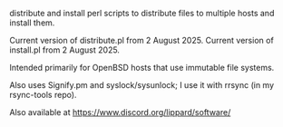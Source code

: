 distribute and install perl scripts to distribute files to multiple hosts and install them.

Current version of distribute.pl from 2 August 2025.
Current version of install.pl from 2 August 2025.

Intended primarily for OpenBSD hosts that use immutable file systems.

Also uses Signify.pm and syslock/sysunlock; I use it with rrsync (in my rsync-tools repo).

Also available at https://www.discord.org/lippard/software/
